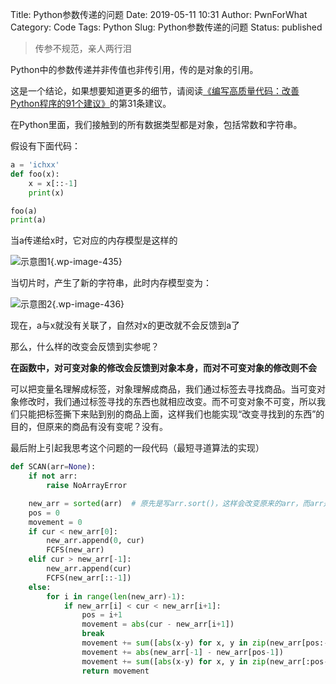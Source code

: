 Title: Python参数传递的问题
Date: 2019-05-11 10:31
Author: PwnForWhat
Category: Code
Tags: Python
Slug: Python参数传递的问题
Status: published

> 传参不规范，亲人两行泪

Python中的参数传递并非传值也非传引用，传的是对象的引用。

这是一个结论，如果想要知道更多的细节，请阅读[《编写高质量代码：改善Python程序的91个建议》](https://book.douban.com/subject/25910544/)的第31条建议。

在Python里面，我们接触到的所有数据类型都是对象，包括常数和字符串。

假设有下面代码：

``` python
a = 'ichxx'
def foo(x):
	x = x[::-1]
	print(x)

foo(a)
print(a)
```

当a传递给x时，它对应的内存模型是这样的

![示意图1](https://l3away.cn/wp-content/uploads/2019/05/未命名文件-1.png){.wp-image-435}

当切片时，产生了新的字符串，此时内存模型变为：

![示意图2](https://l3away.cn/wp-content/uploads/2019/05/未命名文件-2.png){.wp-image-436}

现在，a与x就没有关联了，自然对x的更改就不会反馈到a了

那么，什么样的改变会反馈到实参呢？

**在函数中，对可变对象的修改会反馈到对象本身，而对不可变对象的修改则不会**

可以把变量名理解成标签，对象理解成商品，我们通过标签去寻找商品。当可变对象修改时，我们通过标签寻找的东西也就相应改变。而不可变对象不可变，所以我们只能把标签撕下来贴到别的商品上面，这样我们也能实现“改变寻找到的东西”的目的，但原来的商品有没有变呢？没有。

最后附上引起我思考这个问题的一段代码（最短寻道算法的实现）

``` python
def SCAN(arr=None):
	if not arr:
		raise NoArrayError

    new_arr = sorted(arr)  # 原先是写arr.sort()，这样会改变原来的arr，而arr是全局共用的。这会导致别的调度算法测试时的序列改变。 
    pos = 0
    movement = 0
    if cur < new_arr[0]:
    	new_arr.append(0, cur)
    	FCFS(new_arr)
    elif cur > new_arr[-1]:
    	new_arr.append(cur)
    	FCFS(new_arr[::-1])
    else:
    	for i in range(len(new_arr)-1):
    		if new_arr[i] < cur < new_arr[i+1]:
    			pos = i+1
    			movement = abs(cur - new_arr[i+1])
    			break
    			movement += sum([abs(x-y) for x, y in zip(new_arr[pos:-1], new_arr[pos+1:])])
    			movement += abs(new_arr[-1] - new_arr[pos-1])
    			movement += sum([abs(x-y) for x, y in zip(new_arr[:pos-1], new_arr[1:pos])])
    			return movement

```
